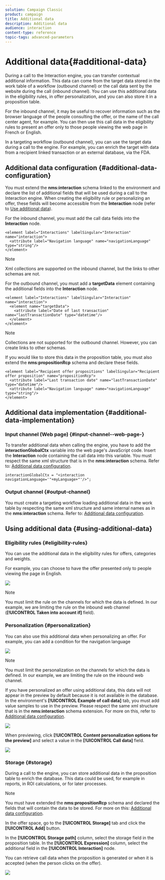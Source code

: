```yaml
---
solution: Campaign Classic
product: campaign
title: Additional data
description: Additional data
audience: interaction
content-type: reference
topic-tags: advanced-parameters
---
```


# Additional data{#additional-data}

During a call to the Interaction engine, you can transfer contextual additional information. This data can come from the target data stored in the work table of a workflow (outbound channel) or the call data sent by the website during the call (inbound channel). You can use this additional data in the eligibility rules, in offer personalization, and you can also store it in a proposition table.

For the inbound channel, it may be useful to recover information such as the browser language of the people consulting the offer, or the name of the call center agent, for example. You can then use this call data in the eligibility rules to present an offer only to those people viewing the web page in French or English.

In a targeting workflow (outbound channel), you can use the target data during a call to the engine. For example, you can enrich the target with data from a recipient linked transaction or an external database, via the FDA.

## Additional data configuration {#additional-data-configuration}

You must extend the **nms:interaction** schema linked to the environment and declare the list of additional fields that will be used during a call to the Interaction engine. When creating the eligibility rule or personalizing an offer, these fields will become accessible from the **Interaction** node (refer to [Use additional data](#using-additional-data)).

For the inbound channel, you must add the call data fields into the **Interaction** node.

```
<element label="Interactions" labelSingular="Interaction" name="interaction">
  <attribute label="Navigation language" name="navigationLanguage" type="string"/>
</element>
```

>[!NOTE]
>
>Xml collections are supported on the inbound channel, but the links to other schemas are not.

For the outbound channel, you must add a **targetData** element containing the additional fields into the **Interaction** node.

```
<element label="Interactions" labelSingular="Interaction" name="interaction">
  <element name="targetData">
    <attribute label="Date of last transaction" name="lastTransactionDate" type="datetime"/>
  </element>
</element>
```

>[!NOTE]
>
>Collections are not supported for the outbound channel. However, you can create links to other schemas.

If you would like to store this data in the proposition table, you must also extend the **nms:propositionRcp** schema and declare these fields.

```
<element label="Recipient offer propositions" labelSingular="Recipient offer proposition" name="propositionRcp">
  <attribute label="Last transaction date" name="lastTransactionDate" type="datetime"/>
  <attribute label="Navigation language" name="navigationLanguage" type="string"/>
</element>
```

## Additional data implementation {#additional-data-implementation}

### Input channel (Web page) {#input-channel--web-page-}

To transfer additional data when calling the engine, you have to add the **interactionGlobalCtx** variable into the web page's JavaScript code. Insert the **Interaction** node containing the call data into this variable. You must respect the same xml structure that is in the **nms:interaction** schema. Refer to: [Additional data configuration](#additional-data-configuration).

```
interactionGlobalCtx = "<interaction navigationLanguage='"+myLanguage+"'/>";
```

### Output channel {#output-channel}

You must create a targeting workflow loading additional data in the work table by respecting the same xml structure and same internal names as in the **nms:interaction** schema. Refer to: [Additional data configuration](#additional-data-configuration).

## Using additional data {#using-additional-data}

### Eligibility rules {#eligibility-rules}

You can use the additional data in the eligibility rules for offers, categories and weights.

For example, you can choose to have the offer presented only to people viewing the page in English. 

![](assets/ita_calldata_query.png)

>[!NOTE]
>
>You must limit the rule on the channels for which the data is defined. In our example, we are limiting the rule on the inbound web channel (**[!UICONTROL Taken into account if]** field).

### Personalization {#personalization}

You can also use this additional data when personalizing an offer. For example, you can add a condition for the navigation language 

![](assets/ita_calldata_perso.png)

>[!NOTE]
>
>You must limit the personalization on the channels for which the data is defined. In our example, we are limiting the rule on the inbound web channel.

If you have personalized an offer using additional data, this data will not appear in the preview by default because it is not available in the database. In the environment's **[!UICONTROL Example of call data]** tab, you must add value samples to use in the preview. Please respect the same xml structure that is in the **nms:interaction** schema extension. For more on this, refer to [Additional data configuration](#additional-data-configuration).

![](assets/ita_calldata_preview.png)

When previewing, click **[!UICONTROL Content personalization options for the preview]** and select a value in the **[!UICONTROL Call data]** field.

![](assets/ita_calldata_preview2.png)

### Storage {#storage}

During a call to the engine, you can store additional data in the proposition table to enrich the database. This data could be used, for example in reports, in ROI calculations, or for later processes.

>[!NOTE]
>
>You must have extended the **nms:propositionRcp** schema and declared the fields that will contain the data to be stored. For more on this: [Additional data configuration](#additional-data-configuration).

In the offer space, go to the **[!UICONTROL Storage]** tab and click the **[!UICONTROL Add]** button.

In the **[!UICONTROL Storage path]** column, select the storage field in the proposition table. In the **[!UICONTROL Expression]** column, select the additional field in the **[!UICONTROL Interaction]** node.

You can retrieve call data when the proposition is generated or when it is accepted (when the person clicks on the offer).

![](assets/ita_calldata_storage.png)

